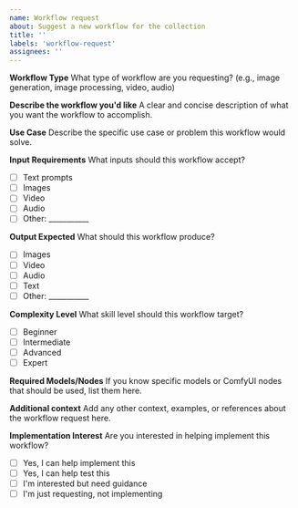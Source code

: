 ```yaml
---
name: Workflow request
about: Suggest a new workflow for the collection
title: ''
labels: 'workflow-request'
assignees: ''
---
```


**Workflow Type**
What type of workflow are you requesting? (e.g., image generation, image processing, video, audio)

**Describe the workflow you'd like**
A clear and concise description of what you want the workflow to accomplish.

**Use Case**
Describe the specific use case or problem this workflow would solve.

**Input Requirements**
What inputs should this workflow accept?

- [ ] Text prompts
- [ ] Images
- [ ] Video
- [ ] Audio
- [ ] Other: ___________

**Output Expected**
What should this workflow produce?

- [ ] Images
- [ ] Video
- [ ] Audio
- [ ] Text
- [ ] Other: ___________

**Complexity Level**
What skill level should this workflow target?

- [ ] Beginner
- [ ] Intermediate
- [ ] Advanced
- [ ] Expert

**Required Models/Nodes**
If you know specific models or ComfyUI nodes that should be used, list them here.

**Additional context**
Add any other context, examples, or references about the workflow request here.

**Implementation Interest**
Are you interested in helping implement this workflow?

- [ ] Yes, I can help implement this
- [ ] Yes, I can help test this
- [ ] I'm interested but need guidance
- [ ] I'm just requesting, not implementing
